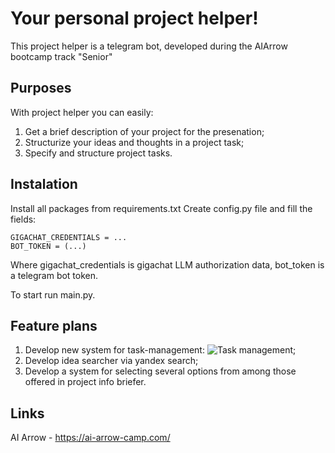 # Your personal project helper!

This project helper is a telegram bot, developed during the AIArrow bootcamp track "Senior"

## Purposes
With project helper you can easily:
1. Get a brief description of your project for the presenation;
2. Structurize your ideas and thoughts in a project task;
3. Specify and structure project tasks.

## Instalation
Install all packages from requirements.txt
Create config.py file and fill the fields:
```
GIGACHAT_CREDENTIALS = ...
BOT_TOKEN = (...)
```
Where gigachat_credentials is gigachat LLM authorization data,
bot_token is a telegram bot token.

To start run main.py.

## Feature plans
1. Develop new system for task-management:
   ![Task management](https://github.com/user-attachments/assets/320ddc12-96ae-4649-8b73-59460c1fb0cb);
2. Develop idea searcher via yandex search;
3. Develop a system for selecting several options from among those offered in project info briefer.


## Links
AI Arrow - https://ai-arrow-camp.com/
